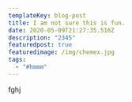 ```yaml
---
templateKey: blog-post
title: I am not sure this is fun.
date: 2020-05-09T21:27:35.516Z
description: "2345"
featuredpost: true
featuredimage: /img/chemex.jpg
tags:
  - "#hmmm"
---
```

fghj